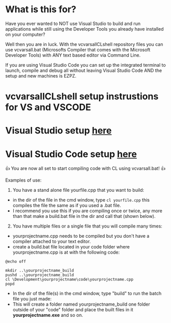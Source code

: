 # What is this for?

 Have you ever wanted to NOT use Visual Studio to build and run applications while still using the Developer Tools you already have installed on your computer?
 
 Well then you are in luck.  With the vcvarsallCLshell repository files you can use vcvarsall.bat (Microsofts Compiler that comes with the Microsoft Developer Tools) with ANY text based editor via Command Line.
 
 If you are using Visual Studio Code you can set up the integrated terminal to launch, compile and debug all without leaving Visual Studio Code AND the setup and new machines is EZPZ.
 

# vcvarsallCLshell setup instrustions for VS and VSCODE
# Visual Studio setup [here][1]
# Visual Studio Code setup [here][2]


👍 You are now all set to start compiling code with CL using vcvarsall.bat! 👍

Examples of use:

1. You have a stand alone file yourfile.cpp that you want to build:
 - in the dir of the file in the cmd window, type ```cl yourfile.cpp``` this compiles the file the same as if you used a .bat file.
 - I recommend you use this if you are compiling once or twice, any more than that make a build.bat file in the dir and call that (shown below).

2. You have multiple files or a single file that you will compile many times:
 - yourprojectname.cpp needs to be compiled but you don't have a compiler attached to your text editor.
 - create a build.bat file located in your code folder where yourprojectname.cpp is at with the following code:
 
``` 
@echo off

mkdir ..\yourprojectname_build
pushd ..\yourprojectname_build
cl \Development\yourprojectname\code\yourprojectname.cpp
popd
```
- In the dir of the file(s) in the cmd window, type "build" to run the batch file you just made:
- This will create a folder named yourprojectname_build one folder outside of your "code" folder and place the built files in it **yourprojectname.exe** and so on.


[1]: https://github.com/T-Felm-Lee/vcvarsallCLshell/wiki/Visual-Studio-Instructions
[2]: https://github.com/T-Felm-Lee/vcvarsallCLshell/wiki/Visual-Studio-Code-Instructions
